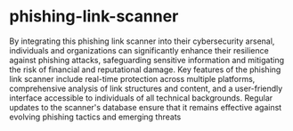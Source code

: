 # phishing-link-scanner
By integrating this phishing link scanner into their cybersecurity arsenal, individuals and organizations can significantly enhance their resilience against phishing attacks, safeguarding sensitive information and mitigating the risk of financial and reputational damage.
Key features of the phishing link scanner include real-time protection across multiple platforms, comprehensive analysis of link structures and content, and a user-friendly interface accessible to individuals of all technical backgrounds. Regular updates to the scanner's database ensure that it remains effective against evolving phishing tactics and emerging threats
